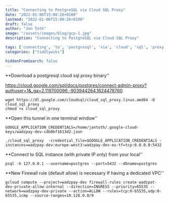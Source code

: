 ```yaml
---
title: "Connecting to PostgreSQL via Cloud SQL Proxy"
date: "2022-01-06T15:00:26+0100"
lastmod: "2022-01-06T15:00:26+0100"
draft: false
author: "Jan Toth"
image: "/assets/images/blog/gcp-1.jpg"
description: "Connecting to PostgreSQL via Cloud SQL Proxy"

tags: ['connecting', 'to', 'postgresql', 'via', 'cloud', 'sql', 'proxy']
categories: ["tiddlywiki"]

hiddenFromSearch: false
---
```


**Download a postgresql cloud sql proxy binary''

https://cloud.google.com/sql/docs/postgres/connect-admin-proxy?authuser=1&_ga=2.119700096.-903944264.1624478760


```
wget https://dl.google.com/cloudsql/cloud_sql_proxy.linux.amd64 -O cloud_sql_proxy
chmod +x cloud_sql_proxy
```


**Open this tunnel in one terminal window''

```
GOOGLE_APPLICATION_CREDENTIALS=/home/jantoth/.google-cloud-keys/wadzpay-dev-cdb0bf1613d2.json

./cloud_sql_proxy  -credential_file=$GOOGLE_APPLICATION_CREDENTIALS -instances=wadzpay-dev:europe-west3:wadzpay-dev-eu-tf=tcp:0.0.0.0:5432

```

**Connect to SQL instance (with private IP only) from your local''

```
psql -h 127.0.0.1 --username=postgres --port=5432 --dbname=postgres
```
**New Firewall rule (default allow) is necessary If having a dedicated VPC''

```
gcloud compute --project=wadzpay-dev firewall-rules create wadzpat-dev-private-allow-internal --direction=INGRESS --priority=65535 --network=wadzpay-dev-private --action=ALLOW --rules=tcp:0-65535,udp:0-65535,icmp --source-ranges=10.128.0.0/9
```
